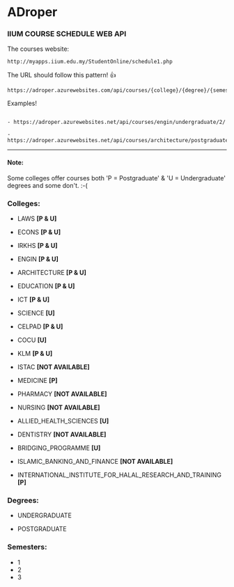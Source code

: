 # ADroper

### IIUM COURSE SCHEDULE WEB API


The courses website:

```URL
http://myapps.iium.edu.my/StudentOnline/schedule1.php
```


The URL should follow this pattern! :+1:

```URL
https://adroper.azurewebsites.com/api/courses/{college}/{degree}/{semester}/
```

Examples!

```URL

- https://adroper.azurewebsites.net/api/courses/engin/undergraduate/2/

- https://adroper.azurewebsites.net/api/courses/architecture/postgraduate/1/

```
---
#### Note:
Some colleges offer courses both 'P = Postgraduate' & 'U = Undergraduate' degrees and some don't. :-(

### Colleges:

 * LAWS __[P & U]__

 * ECONS __[P & U]__

 * IRKHS __[P & U]__

 * ENGIN __[P & U]__

 * ARCHITECTURE __[P & U]__

 * EDUCATION __[P & U]__

 * ICT __[P & U]__

 * SCIENCE __[U]__

 * CELPAD __[P & U]__

 * COCU __[U]__

 * KLM __[P & U]__

 * ISTAC __[NOT AVAILABLE]__

 * MEDICINE  __[P]__

 * PHARMACY __[NOT AVAILABLE]__

 * NURSING __[NOT AVAILABLE]__

 * ALLIED_HEALTH_SCIENCES  __[U]__

 * DENTISTRY  __[NOT AVAILABLE]__

 * BRIDGING_PROGRAMME __[U]__

 * ISLAMIC_BANKING_AND_FINANCE __[NOT AVAILABLE]__

 * INTERNATIONAL_INSTITUTE_FOR_HALAL_RESEARCH_AND_TRAINING __[P]__
 
 ### Degrees:
 
 * UNDERGRADUATE

 * POSTGRADUATE
 
 ### Semesters:
 * 1
 * 2
 * 3
